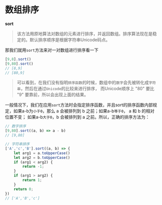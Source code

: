 # 数组排序

**sort**

> 该方法用原地算法对数组的元素进行排序，并返回数组。排序算法现在是稳定的。默认排序顺序是根据字符串Unicode码点。

那我们就用`sort`方法来对一对数组进行排序看一下

```js
[9,8].sort()
[9,80].sort()
// [8,9]
// [80,9]
```

> 可以看到，在我们没有指明`排序函数`的时候，数组中的`数字`会先被转化成`字符串`，然后在通过`Unicode`的比较来进行排序，
而Unicode顺序上 "80" 要比 "9" 要靠前，所以会出现上面的结果。

一般情况下，我们在应用`sort`方法时会指定排序函数，并且sort的排序函数内部规定，如果a-b为`小于0`，那么 a 会被排列到 b 之前；如果a-b`等于0`， a 和 b 的相对位置不变；
如果a-b`大于0`，b 会被排列到 a 之前。所以，正确的排序方法为：

```js 
// 数字排序
[9,80].sort((a, b) => a - b)
// [9,80]

// 字符串排序
['A','c','B'].sort((a, b) => {
    let arg1 = a.toUpperCase()
    let arg2 = b.toUpperCase()
    if (arg1 < arg2) {
        return -1;
    }
    if (arg1 > arg2) {
        return 1;
    }
    return 0;
})
// ['A','B','c']
```
